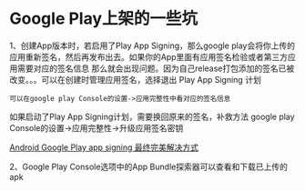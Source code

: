 # Google Play上架的一些坑

1、创建App版本时，若启用了Play App Signing，那么google play会将你上传的应用重新签名，然后再发布出去。如果你的App里面有应用签名检验或者第三方应用需要对应的签名信息
那么就会出现问题。因为自己release打包添加的签名已被改变。。。可以在创建时管理应用签名，选择退出 Play App Signing 计划

    可以在google play Console的设置->应用完整性中看对应的签名信息

如果启动了Play App Signing计划，需要换回原来的签名，补救方法  google play Console的设置->应用完整性->升级应用签名密钥

[Android Google Play app signing 最终完美解决方式](vhttps://www.cnblogs.com/zhaoyanjun/p/12715125.html)


2、Google Play Console选项中的App Bundle探索器可以查看和下载已上传的apk